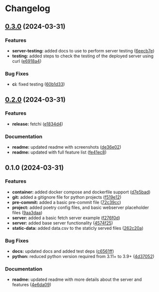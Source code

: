 # Changelog

## [0.3.0](https://github.com/shinybrar/fetchi/compare/v0.2.0...v0.3.0) (2024-03-31)


### Features

* **server-testing:** added docs to use to perform server testing ([6eecb7e](https://github.com/shinybrar/fetchi/commit/6eecb7e01206d0cee125f819fc443daa399bae40))
* **testing:** added steps to check the testing of the deployed server using curl ([e6918a4](https://github.com/shinybrar/fetchi/commit/e6918a4d54c3e9c99693bb6fd2eaaf203bab1a8f))


### Bug Fixes

* **ci:** fixed testing ([60b1d33](https://github.com/shinybrar/fetchi/commit/60b1d3329e31f61d36f97c7569f2e9085b7a27eb))

## [0.2.0](https://github.com/shinybrar/fetchi/compare/v0.1.0...v0.2.0) (2024-03-31)


### Features

* **release:** fetchi ([e1834d4](https://github.com/shinybrar/fetchi/commit/e1834d470cf66a44dbe6cc6f72cab4a4d46d8dcf))


### Documentation

* **readme:** updated readme with screenshots ([de36e02](https://github.com/shinybrar/fetchi/commit/de36e02371ba3427031859b58d87a71c38aeb57b))
* **readme:** updated with full feature list ([fe41ec8](https://github.com/shinybrar/fetchi/commit/fe41ec84b89cc4bd22365dbc2ad591f7811a4b29))

## 0.1.0 (2024-03-31)


### Features

* **container:** added docker compose and dockerfile support ([d7e5bad](https://github.com/shinybrar/fetchi/commit/d7e5bad117a7ef91cef3a5803bbdbaae73ba0f95))
* **git:** added a gitignore file for python projects ([f519e12](https://github.com/shinybrar/fetchi/commit/f519e128f6a20e6dc5769a3184e09962060744cc))
* **pre-commit:** added a basic pre-commit file ([72c39cc](https://github.com/shinybrar/fetchi/commit/72c39ccedb23d43e68c188056d226c60839f17e1))
* **project:** added poetry config files, and basic webserver placeholder files ([9aa3daa](https://github.com/shinybrar/fetchi/commit/9aa3daaaae94dd3d274e8e2ad2df86bf99fe165b))
* **server:** added a basic fetch server example ([f276f0d](https://github.com/shinybrar/fetchi/commit/f276f0d7c1ff5842f3faf6c05fcfe075bfe96d9b))
* **server:** added base server functionality ([4574f25](https://github.com/shinybrar/fetchi/commit/4574f258e8f3fbb4270d97b8f5a187f33b1fae67))
* **static-data:** added data.csv to the staticly served files ([262c20a](https://github.com/shinybrar/fetchi/commit/262c20ae9b1b3b0e9a92886a4469a6733bcb7bb2))


### Bug Fixes

* **docs:** updated docs and added test deps ([c6561ff](https://github.com/shinybrar/fetchi/commit/c6561ff40fec1045440c55ecaafb9a74106ab96a))
* **python:** reduced python version required from 3.11+ to 3.9+ ([4d37052](https://github.com/shinybrar/fetchi/commit/4d3705274e32d64db9be1309844018400281a4be))


### Documentation

* **readme:** updated readme with more details about the server and features ([4e6da09](https://github.com/shinybrar/fetchi/commit/4e6da09eed7a0b67f3d42d86a85ddea47efbd414))
